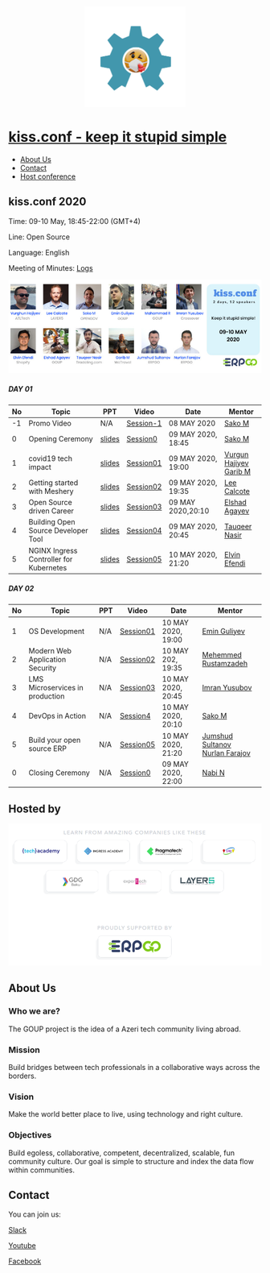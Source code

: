 
<p align="center">
  <img width="200" height="200" src="img/kiss_logo.png">
</p>

# [kiss.conf - keep it stupid simple](https://kiss-conf.goupaz.com/)
- [About Us](#aboutus)
- [Contact](#contact)
- [Host conference](howto/hostconference.md)



## kiss.conf 2020

Time: 09-10 May, 18:45-22:00 (GMT+4)

Line: Open Source

Language: English

Meeting of Minutes: [Logs](slides/2020/Day01_MoM.pdf)

![alt text](img/logo.jpg)

##### DAY 01


|No| Topic | PPT| Video |Date|Mentor|
|------|----------------------|---------|---|-----|-----|
|-1|Promo Video|N/A|[Session-1](https://www.youtube.com/watch?v=h2S6tt1GnWM)|08 MAY 2020|[Sako M](https://www.linkedin.com/in/sakom/)|
|0|Opening Ceremony|[slides](slides/2020/Day01_Session0.pdf)|[Session0](https://www.youtube.com/watch?v=zik-QPs64n0)|09 MAY 2020, 18:45|[Sako M](https://www.linkedin.com/in/sakom/)|
|1|covid19 tech impact|[slides](slides/2020/Day01_Session1.pdf)|[Session01](https://www.youtube.com/watch?v=Qdgitknf18U)|09 MAY 2020, 19:00|[Vurgun Hajiyev](https://www.linkedin.com/in/vurgun/)<br> [Garib M](https://www.linkedin.com/in/garibmehdiyev/)|
|2|Getting started with Meshery|[slides](slides/2020/Day01_Session02.pdf)|[Session02](https://www.youtube.com/watch?v=qHjblquPuio)|09 MAY 2020, 19:35|[Lee Calcote](https://www.linkedin.com/in/leecalcote/)|
|3|Open Source driven Career|[slides](slides/2020/Day01_Session03.pdf)|[Session03](https://www.youtube.com/watch?v=WnW6tc4EeKw)|09 MAY 2020,20:10|[Elshad Agayev](https://www.linkedin.com/in/elshadaghazadeh/)|
|4|Building Open Source Developer Tool|[slides](slides/2020/Day01_Session04.pdf)|[Session04](https://www.youtube.com/watch?v=zGpZEmOGziI)|09 MAY 2020, 20:45|[Tauqeer Nasir](https://www.linkedin.com/in/tauqeer-nasir-767624111/)|
|5|NGINX Ingress Controller for Kubernetes|[slides](slides/2020/Day01_Session05.pdf)|[Session05](https://www.youtube.com/watch?v=fxm6zwyycvA)|10 MAY 2020, 21:20|[Elvin Efendi](https://www.linkedin.com/in/elvinefendi/)|

##### DAY 02


|No| Topic | PPT| Video |Date|Mentor|
|------|----------------------|---------|---|-----|-----|
|1|OS Development|N/A|[Session01]()|10 MAY 2020, 19:00|[Emin Guliyev](https://www.linkedin.com/in/emin-ghuliev-461a22129/)|
|2|Modern Web Application Security|N/A|[Session02]()|10 MAY 202, 19:35|[Mehemmed Rustamzadeh]()|
|3|LMS Microservices in production|N/A|[Session03]()|10 MAY 2020, 20:45|[Imran Yusubov](https://www.linkedin.com/in/imran-yusubov-9334744a/)|
|4|DevOps in Action|N/A|[Session4]()|10 MAY 2020, 20:10|[Sako M](https://www.linkedin.com/in/sakom/)|
|5|Build your open source ERP|N/A|[Session05]()|10 MAY 2020, 21:20|[Jumshud Sultanov](https://www.linkedin.com/in/jumshudsultan/)<br> [Nurlan Farajov](https://www.linkedin.com/in/nurlan-farajov/)|
|0|Closing Ceremony|N/A|[Session0]()|09 MAY 2020, 22:00|[Nabi N](https://www.linkedin.com/in/nabi-nabizade/)|



## Hosted by
![alt text](img/host.png)

## About Us

### Who we are?
The GOUP project is the idea of a Azeri tech community living abroad.

### Mission
Build bridges between tech professionals in a collaborative ways across the borders.

### Vision
Make the world better place to live, using technology and right culture.

### Objectives
Build egoless, collaborative, competent,  decentralized, scalable, fun community culture.
Our goal is simple to structure and index the data flow within communities. 

## Contact
You can join us:

[Slack](https://bit.ly/2wSJ5db)

[Youtube](https://www.youtube.com/goupaz)

[Facebook](https://www.facebook.com/goupaz)
